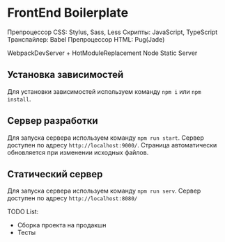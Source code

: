 # FrontEnd Boilerplate

Препроцессор CSS: Stylus, Sass, Less
Скрипты: JavaScript, TypeScript
Транспайлер: Babel
Препроцессор HTML: Pug(Jade)

WebpackDevServer + HotModuleReplacement
Node Static Server


## Установка зависимостей
Для установки зависимостей используем команду `npm i` или `npm install`. 

## Сервер разработки
Для запуска сервера используем команду `npm run start`. 
Сервер доступен по адресу `http://localhost:9000/`. Страница автоматически обновляется при изменении исходных файлов.

## Статический сервер
Для запуска сервера используем команду `npm run serv`. 
Сервер доступен по адресу `http://localhost:8080/`


TODO List:

- Сборка проекта на продакшн
- Тесты